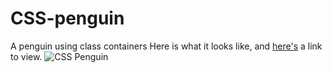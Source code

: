 # CSS-penguin
A penguin using class containers
Here is what it looks like, and [here's](https://sh1k44r.github.io/CSS-penguin/CSS-penguin.html) a link to view.
![CSS Penguin](https://user-images.githubusercontent.com/98080805/163731424-0a577c77-8506-4338-b661-254e3f65f0f6.png)

